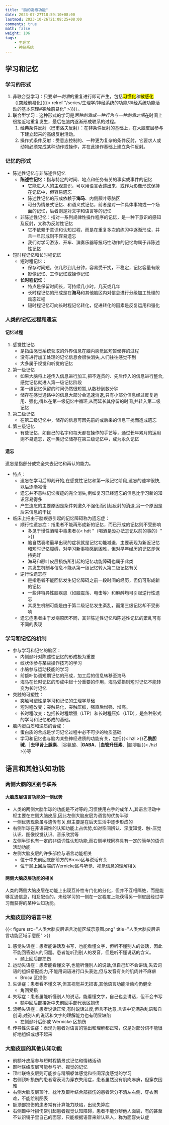```yaml
---
title: "脑的高级功能"
date: 2023-07-27T18:59:10+08:00
lastmod: 2023-10-26T21:08:25+08:00
comments: true
math: false
weight: 106
tags:
    - 生理学
    - 神经系统
---
```



## 学习和记忆

### 学习的形式

1. 非联合型学习：只要*单一刺激*的重复进行即可产生，包括<mark>习惯化</mark>和<mark>敏感化</mark>（[突触前易化]({{< relref "/series/生理学/神经系统的功能/神经系统功能活动的基本原理#突触前易化" >}})）。
2. 联合型学习：这种形式的学习是*两种刺激或一种行为与一种刺激之间*在时间上很接近地重复发生，最后在脑内逐渐形成联系的过程。
    1. 经典条件反射（巴甫洛夫反射）：在非条件反射的基础上，在大脑皮层参与下建立起来的高级反射活动。
    2. 操作式条件反射：受意志控制的、一种更为复杂的条件反射，它要求人或动物必须完成某种动作或操作，并在此操作基础上建立条件反射。

### 记忆的形式

- 陈述性记忆与非陈述性记忆
    - **陈述性记忆**：指与特定的时间、地点和任务有关的事实或事件的记忆
        - 它能进入人的主观意识，可以用语言表述出来，或作为影像形式保持在记忆中，但容易遗忘
        - 陈述性记忆的形成依赖于**海马**、内侧颞叶等脑区
        - 可分为情景式记忆、和语义式记忆，前者是对一件具体事物或一个场面的记忆，后者则是对文字和语言等的记忆
    - 非陈述性记忆：指对一系列规律性操作程序的记忆，是一种下意识的感知及反射，又称为反射性记忆
        - 它不依赖于意识和认知过程，而是在重复多次的练习中逐渐形成，并且一旦形成则不容易遗忘
        - 我们对学习游泳、开车、演奏乐器等技巧性动作的记忆均属于非陈述性记忆
- 短时程记忆和长时程记忆
    - 短时程记忆：
        - 保存时间短，仅几秒到几分钟，容易受干扰，不稳定，记忆容量有限
        - 影像记忆、工作记忆或操作记忆
    - **长时程记忆**：
        - 特点是保留时间长，可持续几小时，几天或几年
        - 长时程记忆的形成是在**海马**和其他脑区内对信息进行分级加工处理的动态过程
        - 短时程记忆可向长时程记忆转化，促进转化的因素是反复运用和强化

### 人类的记忆过程和遗忘

#### 记忆过程

1. 感觉性记忆
    - 是指由感觉系统获取的外界信息在脑内感觉区短暂储存的过程
    - 没有进行加工处理的记忆信息会很快消失,人们往往感觉不到
    - 大多属于视觉和听觉的记忆
2. 第一级记忆
    - 如果大脑将上述传入信息进行加工,把不连贯的、先后传入的信息进行整合,感觉记忆就进人第一级记忆阶段
    - 第一级记忆保留的时间仍然很短暂,从数秒到数分钟
    - 储存在感觉通路中的信息大部分会迅速消退,只有小部分信息经过反复运用、强化,得以在第一级记忆中循环,从而延长其停留的时间,并转入第二级记忆
3. 第二级记忆
    - 在第二级记忆中，储存的信息可因先前的或后来的信息干扰而造成遗忘
4. 第三级记忆
    - 有些记忆，如自己的名字和每天都在操作的手艺等，通过长年累月的运用则不易遗忘，这一类记忆储存在第三级记忆中，成为永久记忆

#### 遗忘

遗忘是指部分或完全失去记忆和再认的能力。

- 特点：
    - 遗忘在学习后即刻开始,在感觉性记忆和第一级记忆阶段,遗忘的速率很快,以后逐渐减慢
    - 遗忘并不意味记忆痕迹的完全消失,例如复习已经遗忘的信息比学习新的知识容易得多
    - 产生遗忘的主要原因是条件刺激久不强化而引起反射的消退,另一个原因是后来信息的干扰
- 临床上把由于脑疾患引起的记忆障碍称为遗忘症：
    - 顺行性遗忘症：指患者不能再形成新的记忆，而已形成的记忆则不受影响
        - 多见于慢性酒精中毒患者{{< hdt "（喝酒是没办法忘记以前的事的）" >}}
        - 脑自然衰老最早出现的症状就是记忆功能减退，主要表现为新近记忆和短时记忆障碍，对学习新事物感到困难，但对早年经历的记忆却保持完好
        - 海马和颞叶皮层损伤所引起的记忆功能障碍也属于此类
        - 其发生机制与信息不能从第一级记忆转入第二级记忆有关
    - 逆行性遗忘症
        - 是指患者不能回忆发生记忆障碍之前一段时间的经历，但仍可形成新的记忆
        - 一些非特异性脑疾患（如脑震荡、电击等）和麻醉均可引起逆行性遗忘
        - 其发生机制可能是由于第二级记忆发生紊乱，而第三级记忆却不受影响
    - 遗忘症患者由于发病原因不同，其非陈述性记忆和陈述性记忆的紊乱可有不同的表现

### 学习和记忆的机制

- 参与学习和记忆的脑区：
    - 内侧颞叶对陈述性记忆的形成极为重要
    - 纹状体参与某些操作技巧的学习
    - 小脑参与运动技能的学习
    - 前额叶协调短期记忆的形成，加工后的信息转移至海马
    - 海马在长时记忆的形成中起十分重要的作用，海马受损则短时记忆不能转变为长时记忆
- 突触的可塑性：
    - 突触可塑性是学习和记忆的生理学基础
    - 短时程改变：突触易化，突触压抑，强直后增强、增高。
    - 长时程改变：包括长时程增强（LTP）和长时程压抑（LTD），是各种形式的学习和记忆形成的基础。
- 脑内蛋白质和递质的合成：
    - 蛋白质的合成是学习记忆过程中必不可少的物质基础
    - 学习和记忆也与脑内某些神经递质的功能有关，包括{{< hzl >}}**乙酰胆碱**、|**去甲肾上腺素**、|谷氨酸、|**GABA**、|**血管升压素**、|脑啡肽{{< /hzl >}}等

## 语言和其他认知功能

### 两侧大脑的区别与联系

#### 大脑皮层语言功能的一侧优势

- 人类的两侧大脑半球的功能是不对等的,习惯使用右手的成年人,其语言活动中枢主要在左侧大脑皮层,因此左侧大脑皮层为语言的优势半球
- 一侧优势现象虽与遗传有关,但主要是在后天生活中逐步形成的
- 右侧半球在非语词性的认知功能上占优势,如对空间辨认、深度知觉、触-压觉认识、图像视觉认识、音乐欣赏等
- 左侧半球也有一定的非语词性认知功能,而右侧半球同样具有一定的简单的语词活动功能
- 左侧大脑皮层的许多部位与语言功能相关
    - 位于中央前回底部前方的Broca区与说话有关
    - 位于颞上回后端的Wernicke区与听觉、视觉信息的理解相关

#### 两侧大脑皮层功能的相关

人类的两侧大脑皮层在功能上出现互补性专门化的分化，但并不互相隔绝，而是能够互通信息，相互配合的，未经学习的一侧在一定程度上能获得另一侧皮层经过学习而获得的某种认知功能。

### 大脑皮层的语言中枢

{{< figure src="人类大脑皮层语言功能区域示意图.png" title="人类大脑皮层语言功能区域示意图" >}}



1. 感觉失语症：患者能讲话及书写，也能看懂文字，但听不懂别人的谈话，因此不能回答别人的问题。患者能听到别人的发音，但是听不懂说话的含义。
    - 颞上回后部损伤
2. 运动失语症：患者能看懂文字,也能听懂别人的说话,但自己却不会讲话,失去词语的组织搭配能力,不能用词语进行口头表达,但与发音有关的肌肉并不麻痹
    - Broca 区损伤
3. 失读症：患者看不懂文字,但其视觉并无损害,其他语言功能活动均仍健全
    - 角回受损
4. 失写症：患者虽能听懂别人的说话，能看懂文字，自己也会讲话，但不会书写
    - 额中回后部接近中央前回手部代表区损伤
5. 流畅失语症：患者说话正常,有时说话过度,但言不达意,言语中充满杂乱语和自创词,对别人的说话和文字的理解能力也有明显缺陷
    - 左侧颞叶后部或 Wernicke 区损伤
6. 传导性失语症：表现为患者对语言的输出和理解都正常，仅是对部分词不能很好地组织或想不起来

### 大脑皮层的其他认知功能

- 前额叶皮层参与短时程情景式记忆和情绪活动
- 颞叶联络皮层可能参与听、视觉的记忆
- 顶叶联络皮层则可能参与精细躯体感觉和空间深度感觉的学习
- 右侧顶叶损伤的患者常表现为穿衣失用症，患者虽然没有肌肉麻痹，但穿衣困难
- 右侧大脑皮层顶叶、枕叶及颞叶结合部损伤的患者常分不清左右侧，穿衣困难，不能绘制图表
- 额顶部损伤的患者常有计算能力缺陷，出现失算症
- 右侧颞中叶损伤常引起患者视觉认知障碍，患者不能分辨他人面貌，有的甚至不认识镜子里自己的面容，只能根据语音来辨认熟人，称为面容失认症
